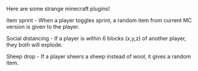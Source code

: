 Here are some strange minecraft plugins!

Item sprint -
When a player toggles sprint, a random item from current MC version is given to the player.

Social distancing -
If a player is within 6 blocks (x,y,z) of another player, they both will explode.

Sheep drop -
If a player sheers a sheep instead of wool, it gives a random item.

